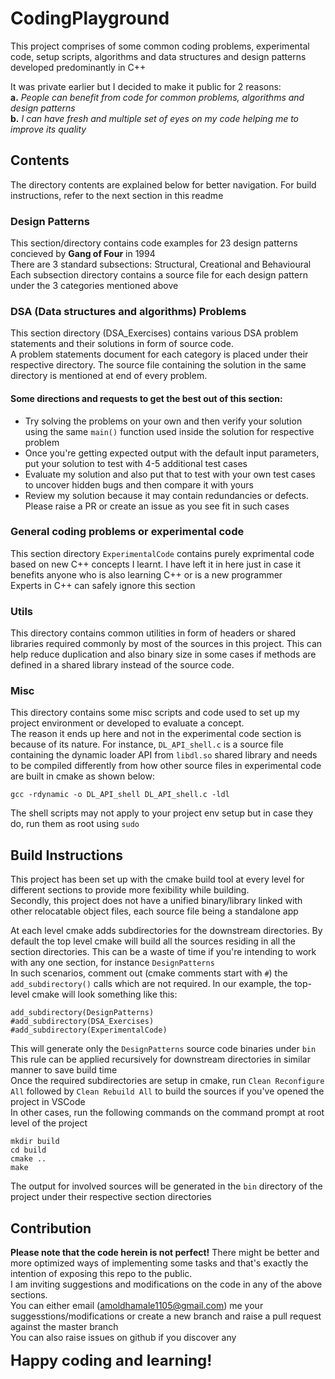 # CodingPlayground
This project comprises of some common coding problems, experimental code, setup scripts, algorithms and data structures and design patterns developed predominantly in C++   

It was private earlier but I decided to make it public for 2 reasons:   
  **a.** *People can benefit from code for common problems, algorithms and design patterns*  
  **b.** *I can have fresh and multiple set of eyes on my code helping me to improve its quality*  

## Contents
The directory contents are explained below for better navigation. For build instructions, refer to the next section in this readme  

### Design Patterns
This section/directory contains code examples for 23 design patterns concieved by **Gang of Four** in 1994  
There are 3 standard subsections: Structural, Creational and Behavioural   
Each subsection directory contains a source file for each design pattern under the 3 categories mentioned above  

### DSA (Data structures and algorithms) Problems
This section directory (DSA_Exercises) contains various DSA problem statements and their solutions in form of source code.  
A problem statements document for each category is placed under their respective directory. The source file containing the solution in the same directory is mentioned at end of every problem.  
#### Some directions and requests to get the best out of this section:  
- Try solving the problems on your own and then verify your solution using the same `main()` function used inside the solution for respective problem
- Once you're getting expected output with the default input parameters, put your solution to test with 4-5 additional test cases
- Evaluate my solution and also put that to test with your own test cases to uncover hidden bugs and then compare it with yours
- Review my solution because it may contain redundancies or defects. Please raise a PR or create an issue as you see fit in such cases

### General coding problems or experimental code
This section directory `ExperimentalCode` contains purely exprimental code based on new C++ concepts I learnt. I have left it in here just in case it benefits anyone who is also learning C++ or is a new programmer  
Experts in C++ can safely ignore this section  

### Utils
This directory contains common utilities in form of headers or shared libraries required commonly by most of the sources in this project. This can help reduce duplication and also binary size in some cases if methods are defined in a shared library instead of the source code.  

### Misc
This directory contains some misc scripts and code used to set up my project environment or developed to evaluate a concept.  
The reason it ends up here and not in the experimental code section is because of its nature. For instance, `DL_API_shell.c` is a source file containing the dynamic loader API from `libdl.so` shared library and needs to be compiled differently from how other source files in experimental code are built in cmake as shown below:
```
gcc -rdynamic -o DL_API_shell DL_API_shell.c -ldl
```
The shell scripts may not apply to your project env setup but in case they do, run them as root using `sudo` 

## Build Instructions
This project has been set up with the cmake build tool at every level for different sections to provide more fexibility while building.  
Secondly, this project does not have a unified binary/library linked with other relocatable object files, each source file being a standalone app  

At each level cmake adds subdirectories for the downstream directories. By default the top level cmake will build all the sources residing in all the section directories. This can be a waste of time if you're intending to work with any one section, for instance `DesignPatterns`  
In such scenarios, comment out (cmake comments start with `#`) the `add_subdirectory()` calls which are not required. In our example, the top-level cmake will look something like this:
```
add_subdirectory(DesignPatterns)
#add_subdirectory(DSA_Exercises)
#add_subdirectory(ExperimentalCode)
```
This will generate only the `DesignPatterns` source code binaries under `bin`  
This rule can be applied recursively for downstream directories in similar manner to save build time  
Once the required subdirectories are setup in cmake, run `Clean Reconfigure All` followed by `Clean Rebuild All` to build the sources if you've opened the project in VSCode  
In other cases, run the following commands on the command prompt at root level of the project
```
mkdir build
cd build
cmake ..
make
```
The output for involved sources will be generated in the `bin` directory of the project under their respective section directories

## Contribution
**Please note that the code herein is not perfect!** There might be better and more optimized ways of implementing some tasks and that's exactly the intention of exposing this repo to the public.  
I am inviting suggestions and modifications on the code in any of the above sections.  
You can either email (amoldhamale1105@gmail.com) me your suggesstions/modifications or create a new branch and raise a pull request against the master branch  
You can also raise issues on github if you discover any    

<font size="5">**Happy coding and learning!**</font>
